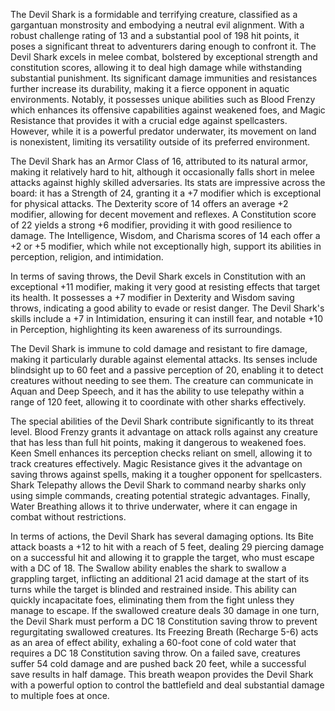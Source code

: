 The Devil Shark is a formidable and terrifying creature, classified as a gargantuan monstrosity and embodying a neutral evil alignment. With a robust challenge rating of 13 and a substantial pool of 198 hit points, it poses a significant threat to adventurers daring enough to confront it. The Devil Shark excels in melee combat, bolstered by exceptional strength and constitution scores, allowing it to deal high damage while withstanding substantial punishment. Its significant damage immunities and resistances further increase its durability, making it a fierce opponent in aquatic environments. Notably, it possesses unique abilities such as Blood Frenzy which enhances its offensive capabilities against weakened foes, and Magic Resistance that provides it with a crucial edge against spellcasters. However, while it is a powerful predator underwater, its movement on land is nonexistent, limiting its versatility outside of its preferred environment.

The Devil Shark has an Armor Class of 16, attributed to its natural armor, making it relatively hard to hit, although it occasionally falls short in melee attacks against highly skilled adversaries. Its stats are impressive across the board: it has a Strength of 24, granting it a +7 modifier which is exceptional for physical attacks. The Dexterity score of 14 offers an average +2 modifier, allowing for decent movement and reflexes. A Constitution score of 22 yields a strong +6 modifier, providing it with good resilience to damage. The Intelligence, Wisdom, and Charisma scores of 14 each offer a +2 or +5 modifier, which while not exceptionally high, support its abilities in perception, religion, and intimidation.

In terms of saving throws, the Devil Shark excels in Constitution with an exceptional +11 modifier, making it very good at resisting effects that target its health. It possesses a +7 modifier in Dexterity and Wisdom saving throws, indicating a good ability to evade or resist danger. The Devil Shark's skills include a +7 in Intimidation, ensuring it can instill fear, and notable +10 in Perception, highlighting its keen awareness of its surroundings.

The Devil Shark is immune to cold damage and resistant to fire damage, making it particularly durable against elemental attacks. Its senses include blindsight up to 60 feet and a passive perception of 20, enabling it to detect creatures without needing to see them. The creature can communicate in Aquan and Deep Speech, and it has the ability to use telepathy within a range of 120 feet, allowing it to coordinate with other sharks effectively.

The special abilities of the Devil Shark contribute significantly to its threat level. Blood Frenzy grants it advantage on attack rolls against any creature that has less than full hit points, making it dangerous to weakened foes. Keen Smell enhances its perception checks reliant on smell, allowing it to track creatures effectively. Magic Resistance gives it the advantage on saving throws against spells, making it a tougher opponent for spellcasters. Shark Telepathy allows the Devil Shark to command nearby sharks only using simple commands, creating potential strategic advantages. Finally, Water Breathing allows it to thrive underwater, where it can engage in combat without restrictions.

In terms of actions, the Devil Shark has several damaging options. Its Bite attack boasts a +12 to hit with a reach of 5 feet, dealing 29 piercing damage on a successful hit and allowing it to grapple the target, who must escape with a DC of 18. The Swallow ability enables the shark to swallow a grappling target, inflicting an additional 21 acid damage at the start of its turns while the target is blinded and restrained inside. This ability can quickly incapacitate foes, eliminating them from the fight unless they manage to escape. If the swallowed creature deals 30 damage in one turn, the Devil Shark must perform a DC 18 Constitution saving throw to prevent regurgitating swallowed creatures. Its Freezing Breath (Recharge 5-6) acts as an area of effect ability, exhaling a 60-foot cone of cold water that requires a DC 18 Constitution saving throw. On a failed save, creatures suffer 54 cold damage and are pushed back 20 feet, while a successful save results in half damage. This breath weapon provides the Devil Shark with a powerful option to control the battlefield and deal substantial damage to multiple foes at once.